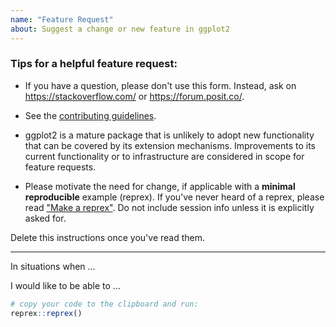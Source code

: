 ```yaml
---
name: "Feature Request"
about: Suggest a change or new feature in ggplot2
---
```


### Tips for a helpful feature request:

* If you have a question, please don't use this form. Instead, ask on <https://stackoverflow.com/> or <https://forum.posit.co/>.

* See the [contributing guidelines](https://github.com/tidyverse/ggplot2/blob/main/CONTRIBUTING.md).

* ggplot2 is a mature package that is unlikely to adopt new functionality that can be covered by its extension mechanisms.
Improvements to its current functionality or to infrastructure are considered in scope for feature requests.

* Please motivate the need for change, if applicable with a **minimal reproducible** example (reprex).
If you've never heard of a reprex, please read ["Make a reprex"](https://www.tidyverse.org/help/#reprex).
Do not include session info unless it is explicitly asked for.

Delete this instructions once you've read them.

---

In situations when ...

I would like to be able to ...

```r
# copy your code to the clipboard and run:
reprex::reprex()
```
